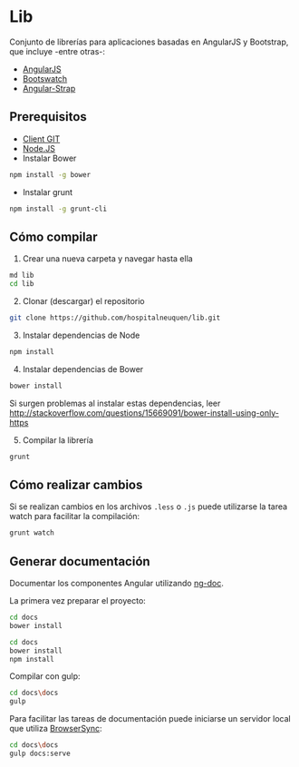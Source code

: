 Lib
==========

Conjunto de librerías para aplicaciones basadas en AngularJS y Bootstrap, que incluye -entre otras-:
* [AngularJS](github.com/angular/angular.js)
* [Bootswatch](https://github.com/thomaspark/bootswatch)
* [Angular-Strap](http://mgcrea.github.io/angular-strap/)

Prerequisitos
-----
* [Client GIT](https://git-scm.com/download/win)
* [Node.JS](https://nodejs.org/en/download/)
* Instalar Bower
```bash
npm install -g bower
```
* Instalar grunt
```bash
npm install -g grunt-cli
```

Cómo compilar
------
1. Crear una nueva carpeta y navegar hasta ella

 ```bash
md lib
cd lib
```

2. Clonar (descargar) el repositorio

 ```bash
git clone https://github.com/hospitalneuquen/lib.git
```

3. Instalar dependencias de Node

 ```bash
npm install
```

4. Instalar dependencias de Bower

 ```bash
bower install
```
Si surgen problemas al instalar estas dependencias, leer http://stackoverflow.com/questions/15669091/bower-install-using-only-https

5. Compilar la librería
 ```bash
grunt
```

Cómo realizar cambios
-----
Si se realizan cambios en los archivos `.less` o `.js` puede utilizarse la tarea watch para facilitar la compilación:
```bash
grunt watch
```

Generar documentación
---

Documentar los componentes Angular utilizando [ng-doc](https://github.com/angular/angular.js/wiki/Writing-AngularJS-Documentation).

La primera vez preparar el proyecto:

```bash
cd docs
bower install

cd docs
bower install
npm install
```

Compilar con gulp:

```bash
cd docs\docs
gulp
```

Para facilitar las tareas de documentación puede iniciarse un servidor local que utiliza [BrowserSync](https://www.browsersync.io/):
```bash
cd docs\docs
gulp docs:serve
```
